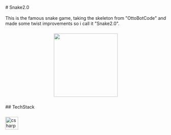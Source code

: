 <p align="left"># Snake2.0<br><br>This is the famous snake game, taking the skeleton from "OttoBotCode" and made some twist improvements so i call it "Snake2.0".</p>

###

<div align="center">
  <img height="200" src="https://imgtr.ee/images/2023/09/16/45ae6c373883a24ebc048557ddec35b0.png"  />
</div>

###

<p align="left">## TechStack</p>

###

<div align="left">
  <img src="https://skillicons.dev/icons?i=cs" height="40" alt="csharp logo"  />
</div>

###

